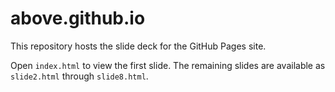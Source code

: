 # above.github.io

This repository hosts the slide deck for the GitHub Pages site.

Open `index.html` to view the first slide. The remaining slides are available as
`slide2.html` through `slide8.html`.
